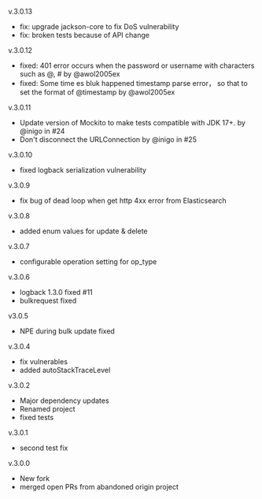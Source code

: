 v.3.0.13
 * fix: upgrade jackson-core to fix DoS vulnerability
 * fix: broken tests because of API change

v.3.0.12
 * fixed: 401 error occurs when  the password or username with characters such as @, # by @awol2005ex
 * fixed: Some time es bluk happened timestamp parse error， so that to set the format of @timestamp by @awol2005ex

v.3.0.11
 * Update version of Mockito to make tests compatible with JDK 17+. by @inigo in #24
 * Don't disconnect the URLConnection by @inigo in #25

v.3.0.10
 * fixed logback serialization vulnerability

v.3.0.9
 * fix bug of dead loop when get http 4xx error from Elasticsearch

v.3.0.8
 * added enum values for update & delete

v.3.0.7
 * configurable operation setting for op_type

v.3.0.6
 * logback 1.3.0 fixed #11
 * bulkrequest fixed

v3.0.5
 * NPE during bulk update fixed

v.3.0.4
 * fix vulnerables
 * added autoStackTraceLevel

v.3.0.2
 * Major dependency updates
 * Renamed project
 * fixed tests

v.3.0.1
 * second test fix

v.3.0.0
 * New fork
 * merged open PRs from abandoned origin project
